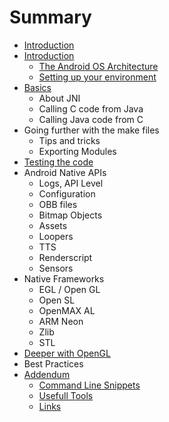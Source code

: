 # Summary

* [Introduction](README.md)
* [Introduction](the_android_os_architecture/README.md)
   * [The Android OS Architecture](the_android_os_architecture/architecture.md)
   * [Setting up your environment](the_android_os_architecture/setup.md)
* [Basics](basics/README.md)
   * About JNI
   * Calling C code from Java
   * Calling Java code from C
* Going further with the make files
   * Tips and tricks
   * Exporting Modules
* [Testing the code](testing_the_code/README.md)
* Android Native APIs
   * Logs, API Level
   * Configuration
   * OBB files
   * Bitmap Objects
   * Assets 
   * Loopers
   * TTS
   * Renderscript
   * Sensors
* Native Frameworks
   * EGL / Open GL
   * Open SL
   * OpenMAX AL
   * ARM Neon
   * Zlib
   * STL
* [Deeper with OpenGL](deeper_with_opengl/README.md)
* Best Practices 
* [Addendum](addendum/README.md)
   * [Command Line Snippets](addendum/command_line_snippets.md)
   * [Usefull Tools](addendum/usefull_tools)
   * [Links](addendum/links)


